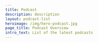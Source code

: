 ```yaml
---
title: Podcast
description: description
layout: podcast-list
heroimage: /img/hero-podcast.jpg
page_title: Podcast Overview
intro_text: List of the latest podcasts
---
```


